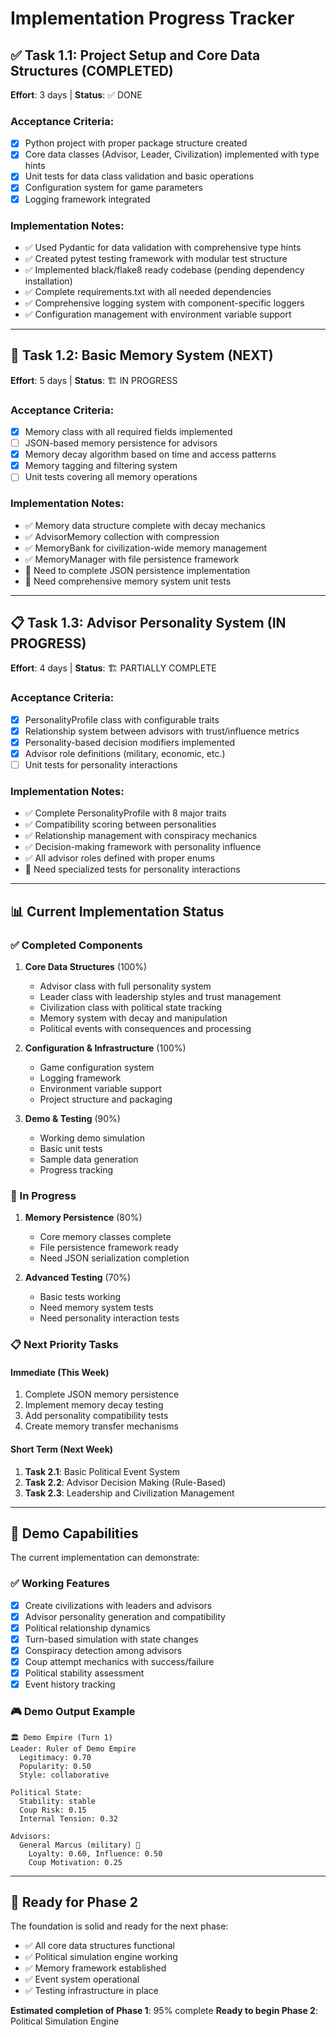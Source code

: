 # Implementation Progress Tracker

## ✅ **Task 1.1: Project Setup and Core Data Structures** (COMPLETED)
**Effort**: 3 days | **Status**: ✅ DONE

### Acceptance Criteria:
- [x] Python project with proper package structure created
- [x] Core data classes (Advisor, Leader, Civilization) implemented with type hints  
- [x] Unit tests for data class validation and basic operations
- [x] Configuration system for game parameters
- [x] Logging framework integrated

### Implementation Notes:
- ✅ Used Pydantic for data validation with comprehensive type hints
- ✅ Created pytest testing framework with modular test structure
- ✅ Implemented black/flake8 ready codebase (pending dependency installation)
- ✅ Complete requirements.txt with all needed dependencies
- ✅ Comprehensive logging system with component-specific loggers
- ✅ Configuration management with environment variable support

---

## 🔄 **Task 1.2: Basic Memory System** (NEXT)
**Effort**: 5 days | **Status**: 🏗️ IN PROGRESS

### Acceptance Criteria:
- [x] Memory class with all required fields implemented
- [ ] JSON-based memory persistence for advisors
- [x] Memory decay algorithm based on time and access patterns  
- [x] Memory tagging and filtering system
- [ ] Unit tests covering all memory operations

### Implementation Notes:
- ✅ Memory data structure complete with decay mechanics
- ✅ AdvisorMemory collection with compression
- ✅ MemoryBank for civilization-wide memory management
- ✅ MemoryManager with file persistence framework
- 🔄 Need to complete JSON persistence implementation
- 🔄 Need comprehensive memory system unit tests

---

## 📋 **Task 1.3: Advisor Personality System** (IN PROGRESS)
**Effort**: 4 days | **Status**: 🏗️ PARTIALLY COMPLETE

### Acceptance Criteria:
- [x] PersonalityProfile class with configurable traits
- [x] Relationship system between advisors with trust/influence metrics
- [x] Personality-based decision modifiers implemented
- [x] Advisor role definitions (military, economic, etc.)
- [ ] Unit tests for personality interactions

### Implementation Notes:
- ✅ Complete PersonalityProfile with 8 major traits
- ✅ Compatibility scoring between personalities
- ✅ Relationship management with conspiracy mechanics
- ✅ Decision-making framework with personality influence
- ✅ All advisor roles defined with proper enums
- 🔄 Need specialized tests for personality interactions

---

## 📊 Current Implementation Status

### ✅ Completed Components
1. **Core Data Structures** (100%)
   - Advisor class with full personality system
   - Leader class with leadership styles and trust management
   - Civilization class with political state tracking
   - Memory system with decay and manipulation
   - Political events with consequences and processing

2. **Configuration & Infrastructure** (100%)
   - Game configuration system
   - Logging framework
   - Environment variable support
   - Project structure and packaging

3. **Demo & Testing** (90%)
   - Working demo simulation
   - Basic unit tests
   - Sample data generation
   - Progress tracking

### 🔄 In Progress
1. **Memory Persistence** (80%)
   - Core memory classes complete
   - File persistence framework ready
   - Need JSON serialization completion

2. **Advanced Testing** (70%)
   - Basic tests working
   - Need memory system tests
   - Need personality interaction tests

### 📋 Next Priority Tasks

#### Immediate (This Week)
1. Complete JSON memory persistence
2. Implement memory decay testing  
3. Add personality compatibility tests
4. Create memory transfer mechanisms

#### Short Term (Next Week)
1. **Task 2.1**: Basic Political Event System
2. **Task 2.2**: Advisor Decision Making (Rule-Based)
3. **Task 2.3**: Leadership and Civilization Management

---

## 🎯 Demo Capabilities

The current implementation can demonstrate:

### ✅ Working Features
- [x] Create civilizations with leaders and advisors
- [x] Advisor personality generation and compatibility
- [x] Political relationship dynamics
- [x] Turn-based simulation with state changes
- [x] Conspiracy detection among advisors
- [x] Coup attempt mechanics with success/failure
- [x] Political stability assessment
- [x] Event history tracking

### 🎮 Demo Output Example
```
🏛️ Demo Empire (Turn 1)
Leader: Ruler of Demo Empire
  Legitimacy: 0.70
  Popularity: 0.50
  Style: collaborative

Political State:
  Stability: stable
  Coup Risk: 0.15
  Internal Tension: 0.32

Advisors:
  General Marcus (military) 💛
    Loyalty: 0.60, Influence: 0.50
    Coup Motivation: 0.25
```

---

## 🚀 Ready for Phase 2

The foundation is solid and ready for the next phase:

- ✅ All core data structures functional
- ✅ Political simulation engine working  
- ✅ Memory framework established
- ✅ Event system operational
- ✅ Testing infrastructure in place

**Estimated completion of Phase 1**: 95% complete
**Ready to begin Phase 2**: Political Simulation Engine
